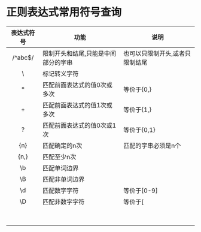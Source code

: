 # 正则表达式常用符号查询

|  表达式符号  | 功能                 | 说明               |
| :-----: | ------------------ | ---------------- |
| /^abc$/ | 限制开头和结尾,只能是中间部分的字串 | 也可以只限制开头,或者只限制结尾 |
|    \    | 标记转义字符             |                  |
|    *    | 匹配前面表达式的值0次或多次     | 等价于{0,}          |
|    +    | 匹配前面表达式的值1次或多次     | 等价于{1,}          |
|    ?    | 匹配前面表达式的值0次或1次     | 等价于{0,1}         |
|   {n}   | 匹配确定的n次            | 匹配的字串必须是n个       |
|  {n,}   | 匹配至少n次             |                  |
|   \b    | 匹配单词边界             |                  |
|   \B    | 匹配非单词边界            |                  |
|   \d    | 匹配数字字符             | 等价于[0-9]         |
|   \D    | 匹配非数字字符            | 等价于[             |
|         |                    |                  |
|         |                    |                  |
|         |                    |                  |
|         |                    |                  |
|         |                    |                  |
|         |                    |                  |
|         |                    |                  |
|         |                    |                  |